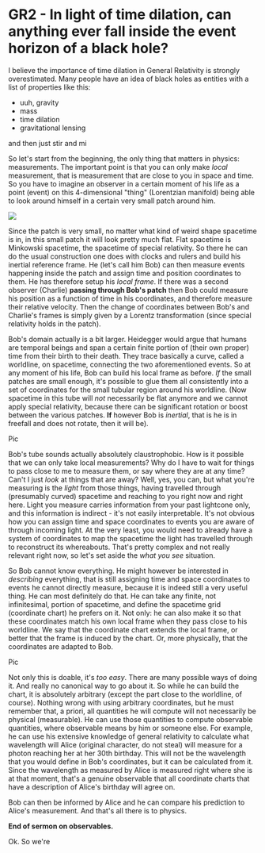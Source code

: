 # GR2 - In light of time dilation, can anything ever fall inside the event horizon of a black hole?

I believe the importance of time dilation in General Relativity is strongly overestimated. Many people have an idea of black holes as entities with a list of properties like this:

* uuh, gravity
* mass
* time dilation
* gravitational lensing

and then just stir and mi

So let's start from the beginning, the only thing that matters in physics: measurements. The important point is that you can only make *local* measurement, that is measurement that are close to you in space and time. So you have to imagine an observer in a certain moment of his life as a point (event) on this 4-dimensional "thing" (Lorentzian manifold) being able to look around himself in a certain very small patch around him.

![](../images/bob1.jpg)

Since the patch is very small, no matter what kind of weird shape spacetime is in, in this small patch it will look pretty much flat. Flat spacetime is Minkowski spacetime, the spacetime of special relativity. So there he can do the usual construction one does with clocks and rulers and build his inertial reference frame. He (let's call him Bob) can then measure events happening inside the patch and assign time and position coordinates to them. He has therefore setup his *local frame*. If there was a second observer (Charlie) **passing through Bob's patch** then Bob could measure his position as a function of time in his coordinates, and therefore measure their relative velocity. Then the change of coordinates between Bob's and Charlie's frames is simply given by a Lorentz transformation (since special relativity holds in the patch).

Bob's domain actually is a bit larger. Heidegger would argue that humans are temporal beings and span a certain finite portion of (their own proper) time from their birth to their death. They trace basically a curve, called a worldline, on spacetime, connecting the two aforementioned events. So at any moment of his life, Bob can build his local frame as before. *If* the small patches are small enough, it's possible to glue them all consistently into a set of coordinates for the small tubular region around his worldline. (Now spacetime in this tube will *not* necessarily be flat anymore and we cannot apply special relativity, because there can be significant rotation or boost between the various patches. **If** however Bob is *inertial*, that is he is in freefall and does not rotate, then it will be).

Pic

Bob's tube sounds actually absolutely claustrophobic. How is it possible that we can only take local measurements? Why do I have to wait for things to pass close to me to measure them, or say where they are at any time? Can't I just *look* at things that are away? Well, yes, you can, but what you're measuring is the *light* from those things, having travelled through (presumably curved) spacetime and reaching to you right now and right here. Light you measure carries information from your past lightcone only, and this information is indirect - it's not easily interpretable. It's not obvious how you can assign time and space coordinates to events you are aware of through incoming light. At the very least, you would need to already have a system of coordinates to map the spacetime the light has travelled through to reconstruct its whereabouts. That's pretty complex and not really relevant right now, so let's set aside the *what you see* situation.

So Bob cannot know everything. He might however be interested in *describing* everything, that is still assigning time and space coordinates to events he cannot directly measure, because it is indeed still a very useful thing. He can most definitely do that. He can take any finite, not infinitesimal, portion of spacetime, and define the spacetime grid (coordinate chart) he prefers on it. Not only: he can also make it so that these coordinates match his own local frame when they pass close to his worldline. We say that the coordinate chart extends the local frame, or better that the frame is induced by the chart. Or, more physically, that the coordinates are adapted to Bob.

Pic

Not only this is doable, it's *too easy*. There are many possible ways of doing it. And really no canonical way to go about it. So while he can build the chart, it is absolutely arbitrary (except the part close to the worldline, of course). Nothing wrong with using arbitrary coordinates, but he must remember that, a priori, all quantities he will compute will not necessarily be physical (measurable). He can use those quantities to compute observable quantities, where observable means by him or someone else. For example, he can use his extensive knowledge of general relativity to calculate what wavelength will Alice (original character, do not steal) will measure for a photon reaching her at her 30th birthday. This will not be the wavelength that you would define in Bob's coordinates, but it can be calculated from it. Since the wavelength as measured by Alice is measured right where she is at that moment, that's a genuine observable that all coordinate charts that have a description of Alice's birthday will agree on.

Bob can then be informed by Alice and he can compare his prediction to Alice's measurement. And that's all there is to physics.

**End of sermon on observables.**

Ok. So we're 
